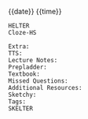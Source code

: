 {{date}} {{time}}

```note-anki
HELTER
Cloze-HS

Extra:
TTS: 
Lecture Notes:
Prepladder:
Textbook:
Missed Questions:
Additional Resources:
Sketchy:
Tags:
SKELTER
```


